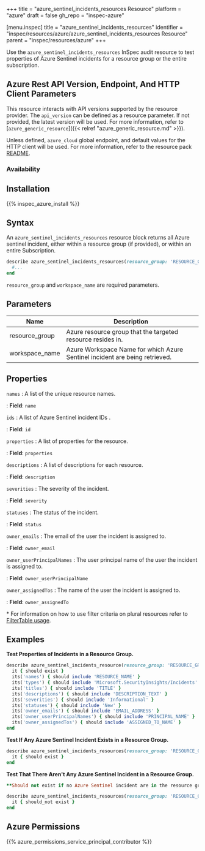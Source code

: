 +++
title = "azure_sentinel_incidents_resources Resource"
platform = "azure"
draft = false
gh_repo = "inspec-azure"

[menu.inspec]
title = "azure_sentinel_incidents_resources"
identifier = "inspec/resources/azure/azure_sentinel_incidents_resources Resource"
parent = "inspec/resources/azure"
+++

Use the `azure_sentinel_incidents_resources` InSpec audit resource to test properties of Azure Sentinel incidents for a resource group or the entire subscription.

## Azure Rest API Version, Endpoint, And HTTP Client Parameters

This resource interacts with API versions supported by the resource provider.
The `api_version` can be defined as a resource parameter.
If not provided, the latest version will be used.
For more information, refer to [`azure_generic_resource`]({{< relref "azure_generic_resource.md" >}}).

Unless defined, `azure_cloud` global endpoint, and default values for the HTTP client will be used.
For more information, refer to the resource pack [README](https://github.com/inspec/inspec-azure/blob/master/README.md).

### Availability

## Installation

{{% inspec_azure_install %}}

## Syntax

An `azure_sentinel_incidents_resources` resource block returns all Azure sentinel incident, either within a resource group (if provided), or within an entire Subscription.

```ruby
describe azure_sentinel_incidents_resources(resource_group: 'RESOURCE_GROUP', workspace_name: 'WORKSPACE_NAME') do
  #...
end
```

`resource_group` and `workspace_name` are required parameters.


## Parameters

| Name                           | Description                                                                       |
|--------------------------------|-----------------------------------------------------------------------------------|
| resource_group                 | Azure resource group that the targeted resource resides in.  |
| workspace_name | Azure Workspace Name for which Azure Sentinel incident are being retrieved.|

## Properties

`names`
: A list of the unique resource names.

: **Field**: `name`

`ids`
: A list of Azure Sentinel incident IDs .

: **Field**: `id`

`properties`
: A list of properties for the resource.

: **Field**: `properties`

`descriptions`
: A list of descriptions for each resource.

: **Field**: `description`

`severities`
: The severity of the incident.

: **Field**: `severity`

`statuses`
: The status of the incident.

: **Field**: `status`

`owner_emails`
: The email of the user the incident is assigned to.

: **Field**: `owner_email`

`owner_userPrincipalNames`
: The user principal name of the user the incident is assigned to.

: **Field**: `owner_userPrincipalName`

`owner_assignedTos`
: The name of the user the incident is assigned to.

: **Field**: `owner_assignedTo`

<superscript>*</superscript> For information on how to use filter criteria on plural resources refer to [FilterTable usage](https://github.com/inspec/inspec/blob/master/dev-docs/filtertable-usage.md).

## Examples

**Test Properties of Incidents in a Resource Group.**

```ruby
describe azure_sentinel_incidents_resource(resource_group: 'RESOURCE_GROUP', workspace_name: 'WORKSPACE_NAME') do
  it { should exist }
  its('names') { should include 'RESOURCE_NAME' }
  its('types') { should include 'Microsoft.SecurityInsights/Incidents' }
  its('titles') { should include 'TITLE' }
  its('descriptions') { should include 'DESCRIPTION_TEXT' }
  its('severities') { should include 'Informational' }
  its('statuses') { should include 'New' }
  its('owner_emails') { should include 'EMAIL_ADDRESS' }
  its('owner_userPrincipalNames') { should include 'PRINCIPAL_NAME' }
  its('owner_assignedTos') { should include 'ASSIGNED_TO_NAME' }
end
```

**Test If Any Azure Sentinel Incident Exists in a Resource Group.**

```ruby
describe azure_sentinel_incidents_resources(resource_group: 'RESOURCE_GROUP', workspace_name: 'WORKSPACE_NAME') do
  it { should exist }
end
```

**Test That There Aren't Any Azure Sentinel Incident in a Resource Group.**

```ruby
**Should not exist if no Azure Sentinel incident are in the resource group.**

describe azure_sentinel_incidents_resources(resource_group: 'RESOURCE_GROUP', workspace_name: 'WORKSPACE_NAME') do
  it { should_not exist }
end
```

## Azure Permissions

{{% azure_permissions_service_principal_contributor %}}
